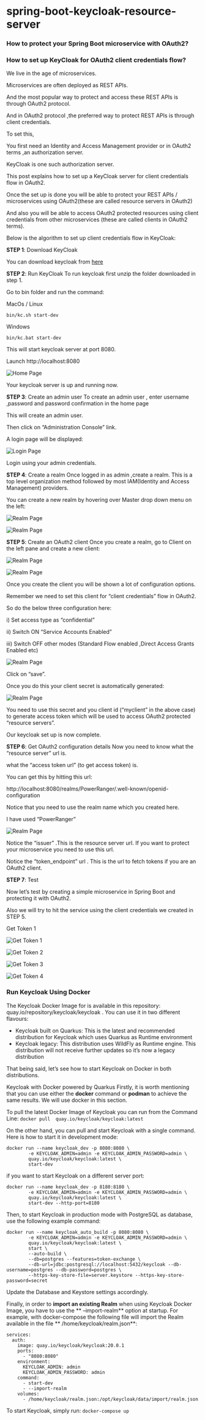 # spring-boot-keycloak-resource-server

### How to protect your Spring Boot microservice with OAuth2?

### How to set up KeyCloak for OAuth2 client credentials flow?

We live in the age of microservices.

Microservices are often deployed as REST APIs.

And the most popular way to protect and access these REST APIs is through OAuth2 protocol.

And in OAuth2 protocol ,the preferred way to protect REST APIs is through client credentials.

To set this,

You first need an Identity and Access Management provider or in OAuth2 terms ,an authorization server.

KeyCloak is one such authorization server.

This post explains how to set up a KeyCloak server for client credentials flow in OAuth2.

Once the set up is done you will be able to protect your REST APIs / microservices using OAuth2(these are called
resource servers in OAuth2)

And also you will be able to access OAuth2 protected resources using client credentials from other microservices (these
are called clients in OAuth2 terms).

Below is the algorithm to set up client credentials flow in KeyCloak:

**STEP 1**: Download KeyCloak

You can download keycloak from [here](https://www.keycloak.org/)

**STEP 2**: Run KeyCloak
To run keycloak first unzip the folder downloaded in step 1.

Go to bin folder and run the command:

MacOs / Linux

```shell
bin/kc.sh start-dev
```

Windows

```shell
bin/kc.bat start-dev
```

This will start keycloak server at port 8080.

Launch http://localhost:8080

![Home Page](img/image-1.png "Home Page")

Your keycloak server is up and running now.

**STEP 3**: Create an admin user
To create an admin user , enter username ,password and password confirmation in the home page

This will create an admin user.

Then click on “Administration Console” link.

A login page will be displayed:

![Login Page](img/image-2.png "Login Page")

Login using your admin credentials.

**STEP 4**: Create a realm
Once logged in as admin ,create a realm. This is a top level organization method followed by most IAM(Identity and
Access Management) providers.

You can create a new realm by hovering over Master drop down menu on the left:

![Realm Page](img/image-5.png "Realm Page")

![Realm Page](img/image-6.png "Realm Page")

**STEP 5**: Create an OAuth2 client
Once you create a realm, go to Client on the left pane and create a new client:

![Realm Page](img/image-7.png "Realm Page")

![Realm Page](img/image-8.png "Realm Page")

Once you create the client you will be shown a lot of configuration options.

Remember we need to set this client for “client credentials” flow in OAuth2.

So do the below three configuration here:

i) Set access type as “confidential”

ii) Switch ON “Service Accounts Enabled”

iii) Switch OFF other modes (Standard Flow enabled ,Direct Access Grants Enabled etc)

![Realm Page](img/image-9.png "Realm Page")

Click on “save”.

Once you do this your client secret is automatically generated:

![Realm Page](img/image-16.png "Realm Page")

You need to use this secret and you client id (“myclient” in the above case) to generate access token which will be used
to access OAuth2 protected “resource servers”.

Our keycloak set up is now complete.

**STEP 6**: Get OAuth2 configuration details
Now you need to know what the “resource server” url is.

what the “access token url” (to get access token) is.

You can get this by hitting this url:

http://localhost:8080/realms/PowerRanger/.well-known/openid-configuration

Notice that you need to use the realm name which you created here.

I have used “PowerRanger”

![Realm Page](img/image-3.png "Realm Page")

Notice the “issuer” .This is the resource server url. If you want to protect your microservice you need to use this url.

Notice the “token_endpoint” url . This is the url to fetch tokens if you are an OAuth2 client.

**STEP 7**: Test

Now let’s test by creating a simple microservice in Spring Boot and protecting it with OAuth2.

Also we will try to hit the service using the client credentials we created in STEP 5.

Get Token 1

![Get Token 1](img/token1.png "Get Token 1")

![Get Token 2](img/token2.png "Get Token 2")

![Get Token 3](img/token3.png "Get Token 3")

![Get Token 4](img/token4.png "Get Token 4")

### Run Keycloak Using Docker

The Keycloak Docker Image for is available in this repository:  quay.io/repository/keycloak/keycloak . You can use it in
two different flavours:

* Keycloak built on Quarkus: This is the latest and recommended distribution for Keycloak which uses Quarkus as Runtime
  environment
* Keycloak legacy: This distribution uses WildFly as Runtime engine. This distribution will not receive further updates
  so it’s now a legacy distribution

That being said, let’s see how to start Keycloak on Docker in both distributions.

Keycloak with Docker powered by Quarkus
Firstly, it is worth mentioning that you can use either the **docker** command or **podman** to achieve the same
results. We will use docker in this section.

To pull the latest Docker Image of Keycloak you can run from the Command Line:
`docker pull  quay.io/keycloak/keycloak:latest`

On the other hand, you can pull and start Keycloak with a single command. Here is how to start it in development mode:

```shell
docker run --name keycloak_dev -p 8080:8080 \
        -e KEYCLOAK_ADMIN=admin -e KEYCLOAK_ADMIN_PASSWORD=admin \
        quay.io/keycloak/keycloak:latest \
        start-dev
```

if you want to start Keycloak on a different server port:

```shell
docker run --name keycloak_dev -p 8180:8180 \
        -e KEYCLOAK_ADMIN=admin -e KEYCLOAK_ADMIN_PASSWORD=admin \
        quay.io/keycloak/keycloak:latest \
        start-dev --http-port=8180
```

Then, to start Keycloak in production mode with PostgreSQL as database, use the following example command:

```shell
docker run --name keycloak_auto_build -p 8080:8080 \
        -e KEYCLOAK_ADMIN=admin -e KEYCLOAK_ADMIN_PASSWORD=admin \
        quay.io/keycloak/keycloak:latest \
        start \
        --auto-build \
        --db=postgres --features=token-exchange \
        --db-url=jdbc:postgresql://localhost:5432/keycloak --db-username=postgres --db-password=postgres \
        --https-key-store-file=server.keystore --https-key-store-password=secret
```

Update the Database and Keystore settings accordingly.

Finally, in order to **import an existing Realm** when using Keycloak Docker Image, you have to use the **
–import-realm**
option at startup. For example, with docker-compose the following file will import the Realm available in the file **
/home/keycloak/realm.json**:

```shell
services:
  auth:
    image: quay.io/keycloak/keycloak:20.0.1
    ports:
      - "8080:8080"
    environment:
      KEYCLOAK_ADMIN: admin 
      KEYCLOAK_ADMIN_PASSWORD: admin
    command: 
      - start-dev 
      - --import-realm
    volumes:
      - /home/keycloak/realm.json:/opt/keycloak/data/import/realm.json
```

To start Keycloak, simply run:
`docker-compose up`